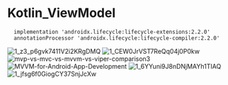 # Kotlin_ViewModel



      implementation 'androidx.lifecycle:lifecycle-extensions:2.2.0'
      annotationProcessor 'androidx.lifecycle:lifecycle-compiler:2.2.0'
      
    
      
      
![1_z3_p6gvk7411V2i2KRgDMQ](https://user-images.githubusercontent.com/60017090/197410128-5e426971-9ccd-4436-a279-97056ad8e828.png)
![1_CEW0JrVST7ReQq04j0P0kw](https://user-images.githubusercontent.com/60017090/197410140-5f86b8a1-64a7-4e34-88f4-aebb0beae898.png)
![mvp-vs-mvc-vs-mvvm-vs-viper-comparison3](https://user-images.githubusercontent.com/60017090/197410150-7f658d4f-b898-4c56-8515-551d461b907e.jpg)
![MVVM-for-Android-App-Development](https://user-images.githubusercontent.com/60017090/197410169-03346a66-319c-420b-8f2b-ca083bf99eae.png)
![1_6YYuni9J8nDNjMAYh1TIAQ](https://user-images.githubusercontent.com/60017090/197410177-9a49cdfb-6661-4459-808d-be89b69ca2a8.jpeg)
![1_jfsg6f0GiogCY37SnjJcXw](https://user-images.githubusercontent.com/60017090/197410181-cb688dd4-177a-4341-ab75-50c8be8d27ee.png)
